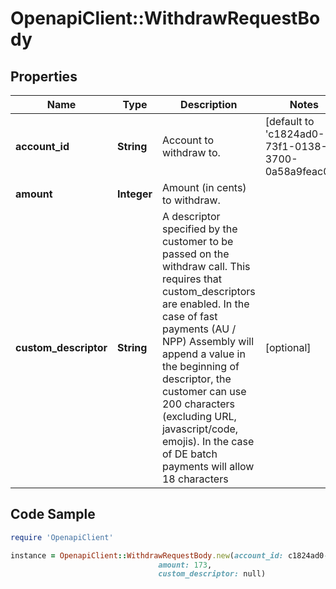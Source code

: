 # OpenapiClient::WithdrawRequestBody

## Properties

Name | Type | Description | Notes
------------ | ------------- | ------------- | -------------
**account_id** | **String** | Account to withdraw to. | [default to &#39;c1824ad0-73f1-0138-3700-0a58a9feac09&#39;]
**amount** | **Integer** | Amount (in cents) to withdraw. | 
**custom_descriptor** | **String** | A descriptor specified by the customer to be passed on the withdraw call. This requires that custom_descriptors are enabled. In the case of fast payments (AU / NPP) Assembly will append a value in the beginning of descriptor, the customer can use 200 characters (excluding URL, javascript/code, emojis). In the case of DE batch payments will allow 18 characters | [optional] 

## Code Sample

```ruby
require 'OpenapiClient'

instance = OpenapiClient::WithdrawRequestBody.new(account_id: c1824ad0-73f1-0138-3700-0a58a9feac09,
                                 amount: 173,
                                 custom_descriptor: null)
```


